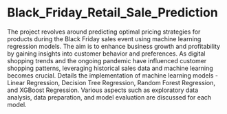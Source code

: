 # Black_Friday_Retail_Sale_Prediction
The project revolves around predicting optimal pricing strategies for products during the Black Friday sales event using machine learning regression models. The aim is to enhance business growth and profitability by gaining insights into customer behavior and preferences. As digital shopping trends and the ongoing pandemic have influenced customer shopping patterns, leveraging historical sales data and machine learning becomes crucial. 
Details the implementation of machine learning models - Linear Regression, Decision Tree Regression, Random Forest Regression, and XGBoost Regression. Various aspects such as exploratory data analysis, data preparation, and model evaluation are discussed for each model.
